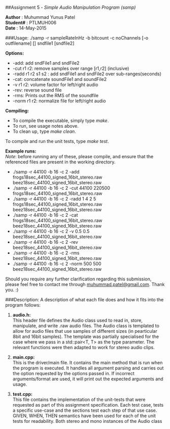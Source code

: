 ##Assignment 5 - _Simple Audio Manipulation Program \(samp\)_

**Author** : Muhummad Yunus Patel  
**Student#** : PTLMUH006  
**Date**  : 14-May-2015  

###Usage:
./samp -r sampleRateInHz -b bitcount -c noChannels
	 \[-o outfilename\] \[<ops>\]
	 sndfile1 \[sndfile2\]

**Options:**

* -add: add sndFile1 and sndFile2
* -cut r1 r2: remove samples over range [r1,r2] (inclusive)
* -radd r1 r2 s1 s2 : add sndFile1 and sndFile2 over sub-ranges(seconds)
* -cat: concatenate soundFile1 and soundFile2
* -v r1 r2: volume factor for left/right audio
* -rev: reverse sound file
* -rms: Prints out the RMS of the soundfile
* -norm r1 r2: normalize file for left/right audio

**Compiling:**

* To compile the executable, simply type _make_.
* To run, see usage notes above.
* To clean up, type _make clean_.

To compile and run the unit tests, type _make test_.

**Example runs:**  
_Note_:	before running any of these, please compile, and ensure that the
 referenced files are present in the working directory.

* ./samp -r 44100 -b 16 -c 2 -add frogs18sec_44100_signed_16bit_stereo.raw beez18sec_44100_signed_16bit_stereo.raw 
* ./samp -r 44100 -b 16 -c 2 -cut 44100 220500 frogs18sec_44100_signed_16bit_stereo.raw
* ./samp -r 44100 -b 16 -c 2 -radd 1 4 2 5 frogs18sec_44100_signed_16bit_stereo.raw beez18sec_44100_signed_16bit_stereo.raw 
* ./samp -r 44100 -b 16 -c 2 -cat frogs18sec_44100_signed_16bit_stereo.raw beez18sec_44100_signed_16bit_stereo.raw 
* ./samp -r 44100 -b 16 -c 2 -v 0.5 0.5 beez18sec_44100_signed_16bit_stereo.raw
* ./samp -r 44100 -b 16 -c 2 -rev beez18sec_44100_signed_16bit_stereo.raw
* ./samp -r 44100 -b 16 -c 2 -rms beez18sec_44100_signed_16bit_stereo.raw
* ./samp -r 44100 -b 16 -c 2 -norm 500 500 beez18sec_44100_signed_16bit_stereo.raw

Should you require any further clarification regarding this submission, please
feel free to contact me through muhummad.patel@gmail.com. Thank you. :)

###Description:
A description of what each file does and how it fits into the program follows:  

1. **audio.h:**  
    This header file defines the Audio class used to read in, store, manipulate,
    and write .raw audio files. The Audio class is templated to allow for audio
    files that use samples of different sizes \(in pearticular 8bit and 16bit 
    samples\). The template was partially specialised for the case where we pass
    in a std::pair<T, T> as the type parameter. The relevant functions were then
    adapted to work for stereo audio clips.

2. **main.cpp:**  
    This is the driver/main file. It contains the main method that is run when 
    the program is executed. It handles all argument parsing and carries out the
    option requested by the options passed in. If incorrect arguments/format are
    used, it will print out the expected arguments and usage.

3. **test.cpp:**  
    This file contains the implementation of the unit-tests that were requested
    as part of this assignment specification. Each test case, tests a specific
    use-case and the sections test each step of that use case. GIVEN, WHEN, THEN
    semantics have been used for each of the unit tests for readability. Both
    stereo and mono instances of the Audio class
